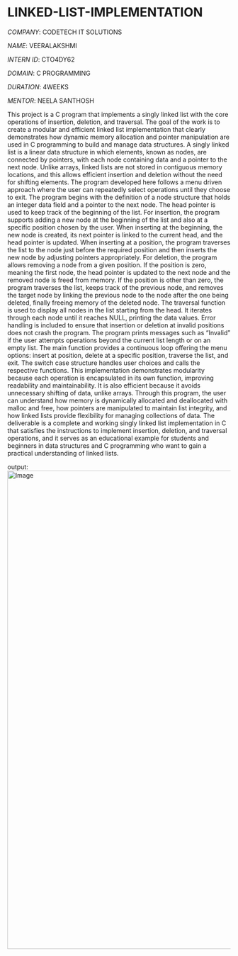 # LINKED-LIST-IMPLEMENTATION
*COMPANY*: CODETECH IT SOLUTIONS

*NAME*: VEERALAKSHMI

*INTERN ID*: CTO4DY62

*DOMAIN*: C PROGRAMMING

*DURATION*: 4WEEKS

*MENTOR*: NEELA SANTHOSH

This project is a C program that implements a singly linked list with the core operations of insertion, deletion, and traversal. The goal of the work is to create a modular and efficient linked list implementation that clearly demonstrates how dynamic memory allocation and pointer manipulation are used in C programming to build and manage data structures. A singly linked list is a linear data structure in which elements, known as nodes, are connected by pointers, with each node containing data and a pointer to the next node. Unlike arrays, linked lists are not stored in contiguous memory locations, and this allows efficient insertion and deletion without the need for shifting elements. The program developed here follows a menu driven approach where the user can repeatedly select operations until they choose to exit. The program begins with the definition of a node structure that holds an integer data field and a pointer to the next node. The head pointer is used to keep track of the beginning of the list. For insertion, the program supports adding a new node at the beginning of the list and also at a specific position chosen by the user. When inserting at the beginning, the new node is created, its next pointer is linked to the current head, and the head pointer is updated. When inserting at a position, the program traverses the list to the node just before the required position and then inserts the new node by adjusting pointers appropriately. For deletion, the program allows removing a node from a given position. If the position is zero, meaning the first node, the head pointer is updated to the next node and the removed node is freed from memory. If the position is other than zero, the program traverses the list, keeps track of the previous node, and removes the target node by linking the previous node to the node after the one being deleted, finally freeing memory of the deleted node. The traversal function is used to display all nodes in the list starting from the head. It iterates through each node until it reaches NULL, printing the data values. Error handling is included to ensure that insertion or deletion at invalid positions does not crash the program. The program prints messages such as “Invalid” if the user attempts operations beyond the current list length or on an empty list. The main function provides a continuous loop offering the menu options: insert at position, delete at a specific position, traverse the list, and exit. The switch case structure handles user choices and calls the respective functions. This implementation demonstrates modularity because each operation is encapsulated in its own function, improving readability and maintainability. It is also efficient because it avoids unnecessary shifting of data, unlike arrays. Through this program, the user can understand how memory is dynamically allocated and deallocated with malloc and free, how pointers are manipulated to maintain list integrity, and how linked lists provide flexibility for managing collections of data. The deliverable is a complete and working singly linked list implementation in C that satisfies the instructions to implement insertion, deletion, and traversal operations, and it serves as an educational example for students and beginners in data structures and C programming who want to gain a practical understanding of linked lists.

output:
<img width="1920" height="1080" alt="Image" src="https://github.com/user-attachments/assets/0f7139d0-c165-4b9d-a5a4-e5b521981ef4" />

